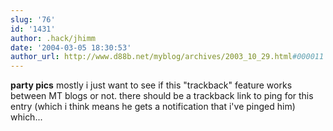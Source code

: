 ```yaml
---
slug: '76'
id: '1431'
author: .hack/jhimm
date: '2004-03-05 18:30:53'
author_url: http://www.d88b.net/myblog/archives/2003_10_29.html#000011
---
```

<strong>party pics</strong>
mostly i just want to see if this "trackback" feature works between MT blogs or not. there should be a trackback link to ping for this entry (which i think means he gets a notification that i've pinged him) which...
